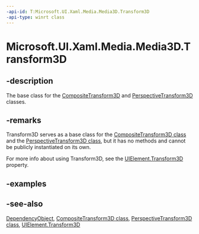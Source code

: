 ```yaml
---
-api-id: T:Microsoft.UI.Xaml.Media.Media3D.Transform3D
-api-type: winrt class
---
```


<!-- Class syntax.
public class Transform3D : Windows.UI.Xaml.DependencyObject, Windows.UI.Xaml.Media.Media3D.ITransform3D
-->

# Microsoft.UI.Xaml.Media.Media3D.Transform3D

## -description
The base class for the [CompositeTransform3D](compositetransform3d.md) and [PerspectiveTransform3D](perspectivetransform3d.md) classes.

## -remarks
Transform3D serves as a base class for the [CompositeTransform3D class](compositetransform3d.md) and the [PerspectiveTransform3D class](perspectivetransform3d.md), but it has no methods and cannot be publicly instantiated on its own.

For more info about using Transform3D, see the [UIElement.Transform3D](../microsoft.ui.xaml/uielement_transform3d.md) property.

## -examples

## -see-also
[DependencyObject](../microsoft.ui.xaml/dependencyobject.md), [CompositeTransform3D class](compositetransform3d.md), [PerspectiveTransform3D class](perspectivetransform3d.md), [UIElement.Transform3D](../microsoft.ui.xaml/uielement_transform3d.md)

